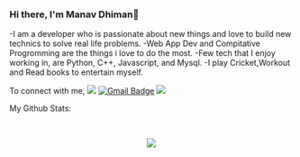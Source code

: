 ### Hi there, I'm Manav Dhiman👋

-I am a developer who is passionate about new things and love to build new technics to solve real life problems. 
-Web App Dev and Compitative Progromming are the things i love to do the most.
-Few tech that I enjoy working in, are Python, C++, Javascript, and  Mysql. 
-I play Cricket,Workout and Read books to entertain myself.


To connect with me,
[<img src="https://img.shields.io/badge/linkedin-%230077B5.svg?&style=for-the-badge&logo=linkedin&logoColor=white" />](https://www.linkedin.com/in/manav-dhiman-9308b7183/) [![Gmail Badge](https://img.shields.io/badge/-Gmail-c14438?style=flat-square&logo=Gmail&logoColor=white&link=mailto:manavdhiman003@gmail.com)](mailto:manavdhiman003@gmail.com)  [<img src ="https://img.shields.io/badge/CodeChef-pro-blue">](https://www.codechef.com/users/manavdhiman003) 

My Github Stats: 

<br>

<p align = "center">
  <img src = "https://github-readme-stats.vercel.app/api?username=ManavdhiMan003&count_private=true&show_icons=true&theme=radical&line_height=33">
</p>
